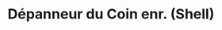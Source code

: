 ---
title: "Dépanneur du Coin enr. (Shell)"
url: /alma/depanneur-du-coin-enr-shell/
shop: convenience
---